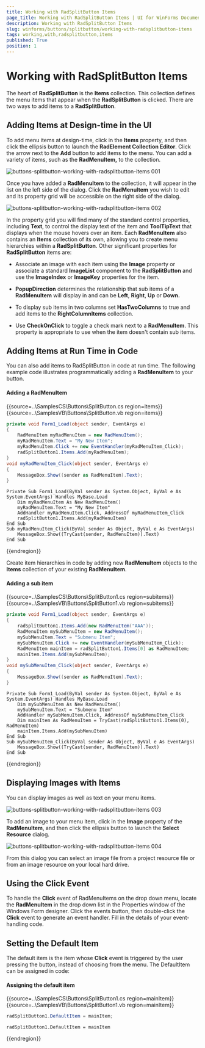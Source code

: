 ```yaml
---
title: Working with RadSplitButton Items
page_title: Working with RadSplitButton Items | UI for WinForms Documentation
description: Working with RadSplitButton Items
slug: winforms/buttons/splitbutton/working-with-radsplitbutton-items
tags: working,with,radsplitbutton,items
published: True
position: 1
---
```


# Working with RadSplitButton Items



The heart of __RadSplitButton__ is the __Items__ collection. This collection defines the menu items that appear when the __RadSplitButton__ is clicked. There are two ways to add items to a __RadSplitButton__.

## Adding Items at Design-time in the UI

To add menu items at design-time, click in the __Items__ property, and then click the ellipsis button to launch the __RadElement Collection Editor__. Click the arrow next to the __Add__ button to add items to the menu. You can add a variety of items, such as the __RadMenuItem,__ to the collection.

![buttons-splitbutton-working-with-radsplitbutton-items 001](images/buttons-splitbutton-working-with-radsplitbutton-items001.png)

Once you have added a __RadMenuItem__ to the collection, it will appear in the list on the left side of the dialog. Click the __RadMenuItem__ you wish to edit and its property grid will be accessible on the right side of the dialog.

![buttons-splitbutton-working-with-radsplitbutton-items 002](images/buttons-splitbutton-working-with-radsplitbutton-items002.png)

In the property grid you will find many of the standard control properties, including __Text__, to control the display text of the item and __ToolTipText__ that displays when the mouse hovers over an item. Each __RadMenuItem__ also contains an __Items__ collection of its own, allowing you to create menu hierarchies within a __RadSplitButton__. Other significant properties for __RadSplitButton__ items are:

* Associate an image with each item using the __Image__ property or associate a standard __ImageList__ component to the __RadSplitButton__ and use the __ImageIndex__ or __ImageKey__ properties for the item. 

* __PopupDirection__ determines the relationship that sub items of a __RadMenuItem__ will display in and can be __Left__, __Right__, __Up__ or __Down.__

* To display sub items in two columns set __HasTwoColumns__ to true and add items to the __RightColumnItems__ collection.

* Use __CheckOnClick__ to toggle a check mark next to a __RadMenuItem__. This property is appropriate to use when the item doesn't contain sub items.

## Adding Items at Run Time in Code

You can also add items to RadSplitButton in code at run time. The following example code illustrates programmatically adding a __RadMenuItem__ to your button.

#### Adding a RadMenuItem 

{{source=..\SamplesCS\Buttons\SplitButton.cs region=items}} 
{{source=..\SamplesVB\Buttons\SplitButton.vb region=items}} 

````C#
private void Form1_Load(object sender, EventArgs e)
{
    RadMenuItem myRadMenuItem = new RadMenuItem();
    myRadMenuItem.Text = "My New Item";
    myRadMenuItem.Click += new EventHandler(myRadMenuItem_Click);
    radSplitButton1.Items.Add(myRadMenuItem);
}
void myRadMenuItem_Click(object sender, EventArgs e)
{
    MessageBox.Show((sender as RadMenuItem).Text);
}

````
````VB.NET
Private Sub Form1_Load(ByVal sender As System.Object, ByVal e As System.EventArgs) Handles MyBase.Load
    Dim myRadMenuItem As New RadMenuItem()
    myRadMenuItem.Text = "My New Item"
    AddHandler myRadMenuItem.Click, AddressOf myRadMenuItem_Click
    radSplitButton1.Items.Add(myRadMenuItem)
End Sub
Sub myRadMenuItem_Click(ByVal sender As Object, ByVal e As EventArgs)
    MessageBox.Show((TryCast(sender, RadMenuItem)).Text)
End Sub

````

{{endregion}} 
 
Create item hierarchies in code by adding new __RadMenuItem__ objects to the __Items__ collection of your existing __RadMenuItem__.

#### Adding a sub item 

{{source=..\SamplesCS\Buttons\SplitButton1.cs region=subitems}} 
{{source=..\SamplesVB\Buttons\SplitButton1.vb region=subitems}} 

````C#
private void Form1_Load(object sender, EventArgs e)
{
    radSplitButton1.Items.Add(new RadMenuItem("AAA"));
    RadMenuItem mySubMenuItem = new RadMenuItem();
    mySubMenuItem.Text = "Submenu Item";
    mySubMenuItem.Click += new EventHandler(mySubMenuItem_Click);
    RadMenuItem mainItem = radSplitButton1.Items[0] as RadMenuItem;
    mainItem.Items.Add(mySubMenuItem);
}
void mySubMenuItem_Click(object sender, EventArgs e)
{
    MessageBox.Show((sender as RadMenuItem).Text);
}

````
````VB.NET
Private Sub Form1_Load(ByVal sender As System.Object, ByVal e As System.EventArgs) Handles MyBase.Load
    Dim mySubMenuItem As New RadMenuItem()
    mySubMenuItem.Text = "Submenu Item"
    AddHandler mySubMenuItem.Click, AddressOf mySubMenuItem_Click
    Dim mainItem As RadMenuItem = TryCast(radSplitButton1.Items(0), RadMenuItem)
    mainItem.Items.Add(mySubMenuItem)
End Sub
Sub mySubMenuItem_Click(ByVal sender As Object, ByVal e As EventArgs)
    MessageBox.Show((TryCast(sender, RadMenuItem)).Text)
End Sub

````

{{endregion}} 
 
## Displaying Images with Items

You can display images as well as text on your menu items.

![buttons-splitbutton-working-with-radsplitbutton-items 003](images/buttons-splitbutton-working-with-radsplitbutton-items003.png)

To add an image to your menu item, click in the __Image__ property of the __RadMenuItem__, and then click the ellipsis button to launch the __Select Resource__ dialog.

![buttons-splitbutton-working-with-radsplitbutton-items 004](images/buttons-splitbutton-working-with-radsplitbutton-items004.png)

From this dialog you can select an image file from a project resource file or from an image resource on your local hard drive. 

## Using the Click Event

To handle the __Click__ event of RadMenuItems on the drop down menu, locate the __RadMenuItem__ in the drop down list in the Properties window of the Windows Form designer. Click the events button, then double-click the __Click__ event to generate an event handler. Fill in the details of your event-handling code.

## Setting the Default Item

The default item is the item whose __Click__ event is triggered by the user pressing the button, instead of choosing from the menu. The DefaultItem can be assigned in code: 

#### Assigning the default item 

{{source=..\SamplesCS\Buttons\SplitButton1.cs region=mainItem}} 
{{source=..\SamplesVB\Buttons\SplitButton1.vb region=mainItem}} 

````C#
radSplitButton1.DefaultItem = mainItem;

````
````VB.NET
radSplitButton1.DefaultItem = mainItem

````

{{endregion}} 



